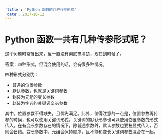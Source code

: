 ```yaml
---
'title': 'Python 函数的几种传参形式'
'date': 2017-10-12
---
```

# Python 函数一共有几种传参形式呢？

这个问题时常冒出来，但一直没有彻底搞清楚，现在到时候了。

答案：四种形式，但混合使用的话，会有很多种情况。

四种形式分别为：

- 普通的位置参数
- 默认参数，也就是关键词参数
- 封装为元组的变长参数
- 封装为字典的关键词变长参数

其中，位置参数不得缺失，且优先满足。此外，值得注意的一点是，位置参数再传参的时候，也可以使用关键词形式，关键词的默认形参也可以使用位置参数的形式传入。在有变长参数存在的情况下，除普通参数外，默认参数也要被显式传入，否则会出错。变长参数中，元组会保持顺序，且不能和变长关键词参数混合在一起。

